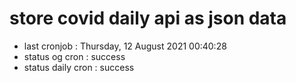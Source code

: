 # store covid daily api as json data

- last cronjob : Thursday, 12 August 2021 00:40:28
- status og cron : success
- status daily cron : success
      
      